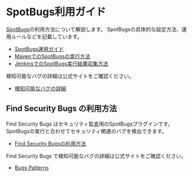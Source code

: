 # SpotBugs利用ガイド

[SpotBugs](http://spotbugs.readthedocs.io/ja/latest/index.html)の利用方法について解説します。 SpotBugsの具体的な設定方法、運用ルールなどを記載しています。

- [SpotBugs運用ガイド](./Ops-Rule.md)
- [MavenでのSpotBugsの実行方法](./Maven-settings.md)
- [JenkinsでのSpotBugs実行結果収集方法](./Jenkins-settings.md)

検知可能なバグの詳細は公式サイトをご確認ください。

- [検知可能なバグの詳細](http://spotbugs.readthedocs.io/ja/latest/bugDescriptions.html)

## Find Security Bugs の利用方法

Find Security Bugs はセキュリティ監査用のSpotBugsプラグインです。
SpotBugsの実行と合わせてセキュリティ関連のバグを検出できます。

- [Find Security Bugsの利用方法](./find-sec-bugs.md)

Find Security Bugs で検知可能なバグの詳細は公式サイトをご確認ください。

- [Bugs Patterns](https://find-sec-bugs.github.io/bugs_ja.htm)
